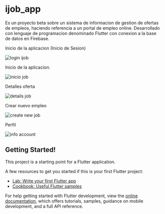 # ijob_app

Es un proyecto beta sobre un sistema de informacion de gestion de ofertas de empleos, haciendo referencia a un portal de empleo  online.
Desarrollado con lenguaje de programacion denominado Flutter con conexion a la base de datos en Firebase.

Inicio de la aplicacion (Inicio de Sesion)

![login ijob](https://user-images.githubusercontent.com/99428923/189553132-0cb220e2-95d0-4fa2-9690-edc0bdb1ecfb.PNG)

Inicio de la aplicacion.

![inicio job](https://user-images.githubusercontent.com/99428923/190285033-c143fa8e-e5b9-4b8b-bc5d-1606abab6c55.PNG)

Detalles oferta

![details job](https://user-images.githubusercontent.com/99428923/190285084-01ce9c97-38c9-45f9-a103-00a3ed1e1313.PNG)

Crear nuevo empleo

![create new job](https://user-images.githubusercontent.com/99428923/190285266-8a6cea4b-6f77-461d-bfbb-7c03e6041fa3.PNG)

Perfil

![info account](https://user-images.githubusercontent.com/99428923/190285341-c9a6d960-41c3-4249-b570-54a20f37b779.PNG)


## Getting Started!

This project is a starting point for a Flutter application.

A few resources to get you started if this is your first Flutter project:

- [Lab: Write your first Flutter app](https://docs.flutter.dev/get-started/codelab)
- [Cookbook: Useful Flutter samples](https://docs.flutter.dev/cookbook)

For help getting started with Flutter development, view the
[online documentation](https://docs.flutter.dev/), which offers tutorials,
samples, guidance on mobile development, and a full API reference.
